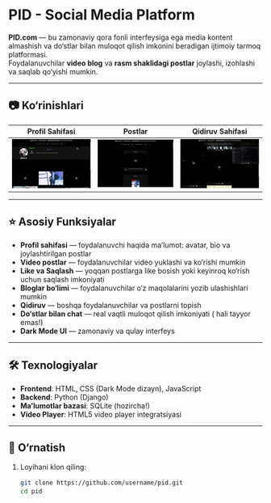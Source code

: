 # PID - Social Media Platform

**PID.com** — bu zamonaviy qora fonli interfeysiga ega media kontent almashish va do‘stlar bilan muloqot qilish imkonini beradigan ijtimoiy tarmoq platformasi.  
Foydalanuvchilar **video blog** va **rasm shaklidagi postlar** joylashi, izohlashi va saqlab qo‘yishi mumkin.

---

## 📷 Ko‘rinishlari

| Profil Sahifasi | Postlar | Qidiruv Sahifasi |
| --------------- | ------- | ---------------- |
| ![Profile](READMEDM_Assets/Screenshot%202025-08-13%20at%201.30.20%20PM.png) | ![Posts](READMEDM_Assets/Screenshot%202025-08-13%20at%201.29.42%20PM.png) | ![Search](READMEDM_Assets/Screenshot%202025-08-13%20at%201.30.10%20PM.png) |

---

## ⭐ Asosiy Funksiyalar

- **Profil sahifasi** — foydalanuvchi haqida ma’lumot: avatar, bio va joylashtirilgan postlar  
- **Video postlar** — foydalanuvchilar video yuklashi va ko‘rishi mumkin  
- **Like va Saqlash** — yoqqan postlarga like bosish yoki keyinroq ko‘rish uchun saqlash imkoniyati  
- **Bloglar bo‘limi** — foydalanuvchilar o‘z maqolalarini yozib ulashishlari mumkin  
- **Qidiruv** — boshqa foydalanuvchilar va postlarni topish  
- **Do‘stlar bilan chat** — real vaqtli muloqot qilish imkoniyati  ( hali tayyor emas!)
- **Dark Mode UI** — zamonaviy va qulay interfeys  

---

## 🛠 Texnologiyalar

- **Frontend**: HTML, CSS (Dark Mode dizayn), JavaScript  
- **Backend**: Python (Django)
- **Ma’lumotlar bazasi**: SQLite (hozircha!)
- **Video Player**: HTML5 video player integratsiyasi  

---

## 🚀 O‘rnatish

1. Loyihani klon qiling:
   ```bash
   git clone https://github.com/username/pid.git
   cd pid

